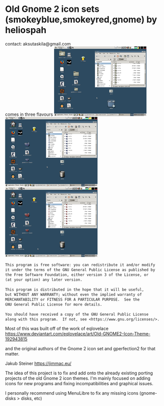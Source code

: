 <h1>Old Gnome 2 icon sets (smokeyblue,smokeyred,gnome) by heliospah</h1>
contact: aksutaskila@gmail.com<br>
comes in three flavours
<img width="300" src="https://github.com/Azkuzku/gnome-2-icon-sets-gtk3-mate/blob/main/deskpreview-gnome2.png">
<img width="300" src="https://github.com/Azkuzku/gnome-2-icon-sets-gtk3-mate/blob/main/deskpreview-smokeyblue.png">
<img width="300" src="https://github.com/Azkuzku/gnome-2-icon-sets-gtk3-mate/blob/main/deskpreview-smokeyred.png">

    This program is free software: you can redistribute it and/or modify
    it under the terms of the GNU General Public License as published by
    the Free Software Foundation, either version 3 of the License, or
    (at your option) any later version.

    This program is distributed in the hope that it will be useful,
    but WITHOUT ANY WARRANTY; without even the implied warranty of
    MERCHANTABILITY or FITNESS FOR A PARTICULAR PURPOSE.  See the
    GNU General Public License for more details.

    You should have received a copy of the GNU General Public License
    along with this program.  If not, see <https://www.gnu.org/licenses/>.

Most of this was built off of the work of eqlovelace
https://www.deviantart.com/eqlovelace/art/Old-GNOME2-Icon-Theme-192943815

and the original authors of the Gnome 2 icon set and gperfection2 for that matter.

Jakub Steiner
https://jimmac.eu/

The idea of this project is to fix and add onto the already existing porting
projects of the old Gnome 2 icon themes. I'm mainly focused on adding icons for
new programs and fixing incompatibilities and graphical issues.

I personally recommend using MenuLibre to fix any missing icons (gnome-disks > disks, etc)

